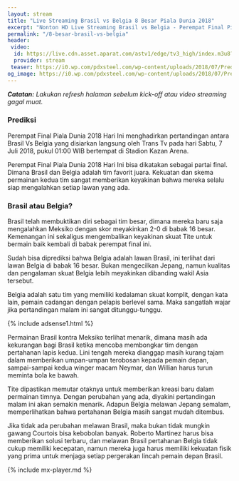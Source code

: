 ```yaml
---
layout: stream
title: "Live Streaming Brasil vs Belgia 8 Besar Piala Dunia 2018"
excerpt: "Nonton HD Live Streaming Brasil vs Belgia - Perempat Final Piala Dunia 2018"
permalink: "/8-besar-brasil-vs-belgia"
header:
 video:
  id: https://live.cdn.asset.aparat.com/astv1/edge/tv3_high/index.m3u8?wmsAuthSign=618ec5a28a2ec620ac62d63c3f7124bd
  provider: stream
 teaser: https://i0.wp.com/pdxsteel.com/wp-content/uploads/2018/07/Prediksi-Skor-Uruguay-Vs-Prancis-6-Juli-2018-1.jpg?resize=320,160
og_image: https://i0.wp.com/pdxsteel.com/wp-content/uploads/2018/07/Prediksi-Skor-Uruguay-Vs-Prancis-6-Juli-2018-1.jpg?resize=720,360
---
```

_**Catatan:** Lakukan refresh halaman sebelum kick-off atau video streaming gagal muat._
### Prediksi

Perempat Final Piala Dunia 2018 Hari Ini menghadirkan pertandingan antara Brasil Vs Belgia yang disiarkan langsung oleh Trans Tv pada hari Sabtu, 7 Juli 2018, pukul 01:00 WIB bertempat di Stadion Kazan Arena.

Perempat Final Piala Dunia 2018 Hari Ini bisa dikatakan sebagai partai final. Dimana Brasil dan Belgia adalah tim favorit juara. Kekuatan dan skema permainan kedua tim sangat memberikan keyakinan bahwa mereka selalu siap mengalahkan setiap lawan yang ada.

### Brasil atau Belgia?

Brasil telah membuktikan diri sebagai tim besar, dimana mereka baru saja mengalahkan Meksiko dengan skor meyakinkan 2-0 di babak 16 besar. Kemenangan ini sekaligus mengembalikan keyakinan skuat Tite untuk bermain baik kembali di babak perempat final ini.

Sudah bisa diprediksi bahwa Belgia adalah lawan Brasil, ini terlihat dari lawan Belgia di babak 16 besar. Bukan mengecilkan Jepang, namun kualitas dan pengalaman skuat Belgia lebih meyakinkan dibanding wakil Asia tersebut.

Belgia adalah satu tim yang memiliki kedalaman skuat komplit, dengan kata lain, pemain cadangan dengan pelapis berlevel sama. Maka sangatlah wajar jika pertandingan malam ini sangat ditunggu-tunggu.

{% include adsense1.html %}

Permainan Brasil kontra Meksiko terlihat menarik, dimana masih ada kekurangan bagi Brasil ketika mencoba membongkar tim dengan pertahanan lapis kedua. Lini tengah mereka dianggap masih kurang tajam dalam memberikan umpan-umpan terobosan kepada pemain depan, sampai-sampai kedua winger macam Neymar, dan Willian harus turun meminta bola ke bawah.

Tite dipastikan memutar otaknya untuk memberikan kreasi baru dalam permainan timnya. Dengan perubahan yang ada, diyakini pertandingan malam ini akan semakin menarik. Adapun Belgia melawan Jepang semalam, memperlihatkan bahwa pertahanan Belgia masih sangat mudah ditembus.

Jika tidak ada perubahan melawan Brasil, maka bukan tidak mungkin gawang Courtois bisa kebobolan banyak. Roberto Martinez harus bisa memberikan solusi terbaru, dan melawan Brasil pertahanan Belgia tidak cukup memiliki kecepatan, namun mereka juga harus memiliki kekuatan fisik yang prima untuk menjaga setiap pergerakan lincah pemain depan Brasil.

{% include mx-player.md %}
